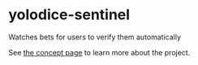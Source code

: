 # yolodice-sentinel
Watches bets for users to verify them automatically

See [the concept page](./CONCEPT.md) to learn more about the project.